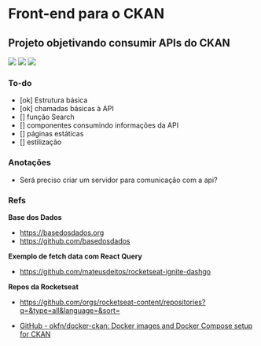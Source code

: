 # Front-end para o CKAN

## Projeto objetivando consumir APIs do CKAN

<img src="https://img.shields.io/badge/TypeScript-007ACC?style=for-the-badge&logo=typescript&logoColor=white" />
<img src="https://img.shields.io/badge/next.js-000000?style=for-the-badge&logo=nextdotjs&logoColor=white" />
<img src="https://img.shields.io/badge/React-20232A?style=for-the-badge&logo=react&logoColor=61DAFB" />

### To-do

- [ok] Estrutura básica
- [ok] chamadas básicas à API
- [] função Search
- [] componentes consumindo informações da API
- [] páginas estáticas
- [] estilização

### Anotações

- Será preciso criar um servidor para comunicação com a api?


### Refs

**Base dos Dados**
- https://basedosdados.org 
- https://github.com/basedosdados

**Exemplo de fetch data com React Query**
- https://github.com/mateusdeitos/rocketseat-ignite-dashgo

**Repos da Rocketseat**
- https://github.com/orgs/rocketseat-content/repositories?q=&type=all&language=&sort=


- [GitHub - okfn/docker-ckan: Docker images and Docker Compose setup for CKAN](https://github.com/okfn/docker-ckan)